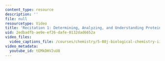 ```yaml
---
content_type: resource
description: ''
file: null
resourcetype: Video
title: 'Recitation 1: Determining, Analyzing, and Understanding Protein Structures'
uid: 2edbadfb-ae9e-ef26-dafe-0132dad6652a
video_files:
  video_captions_file: /courses/chemistry/5-08j-biological-chemistry-ii-spring-2016/lecture-recitation-videos/recitation-1/3049806.vtt
video_metadata:
  youtube_id: tEMkDHV2uU8
---
```

